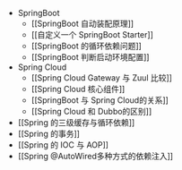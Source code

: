 - SpringBoot
	- [[SpringBoot 自动装配原理]]
	- [[自定义一个 SpringBoot Starter]]
	- [[SpringBoot 的循环依赖问题]]
	- [[SpringBoot 判断启动环境配置]]
- Spring Cloud
	- [[Spring Cloud Gateway 与 Zuul 比较]]
	- [[Spring Cloud 核心组件]]
	- [[SpringBoot 与 Spring Cloud的关系]]
	- [[Spring Cloud 和 Dubbo的区别]]
- [[Spring 的三级缓存与循环依赖]]
- [[Spring 的事务]]
- [[Spring 的 IOC 与 AOP]]
- [[Spring @AutoWired多种方式的依赖注入]]